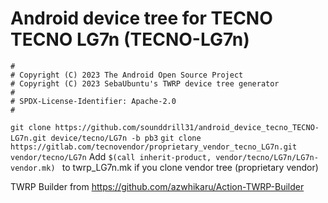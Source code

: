 # Android device tree for TECNO TECNO LG7n (TECNO-LG7n)

```
#
# Copyright (C) 2023 The Android Open Source Project
# Copyright (C) 2023 SebaUbuntu's TWRP device tree generator
#
# SPDX-License-Identifier: Apache-2.0
#
```
```git clone https://github.com/sounddrill31/android_device_tecno_TECNO-LG7n.git device/tecno/LG7n -b pb3``` 
```git clone https://gitlab.com/tecnovendor/proprietary_vendor_tecno_LG7n.git vendor/tecno/LG7n```
Add ```$(call inherit-product, vendor/tecno/LG7n/LG7n-vendor.mk) ``` to twrp_LG7n.mk if you clone vendor tree (proprietary vendor)

TWRP Builder from https://github.com/azwhikaru/Action-TWRP-Builder
